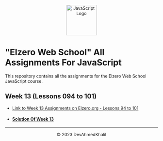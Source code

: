 <div align="center">
  <img src="https://upload.wikimedia.org/wikipedia/commons/6/6a/JavaScript-logo.png" alt="JavaScript Logo" width="100" height="100">
</div>

# "Elzero Web School" All Assignments For JavaScript

This repository contains all the assignments for the Elzero Web School JavaScript course.

## Week 13 (Lessons 094 to 101)

- [Link to Week 13 Assignments on Elzero.org - Lessons 94 to 101](https://elzero.org/javascript-bootcamp-assignments-lesson-from-094-to-101/)
- #### [Solution Of Week 13](https://github.com/DevAhmedKhalil/Elzero-JavaScript-Assignments/tree/Week-13/week-13)

---
<div align="center">
  &copy; 2023 DevAhmedKhalil
</div>
